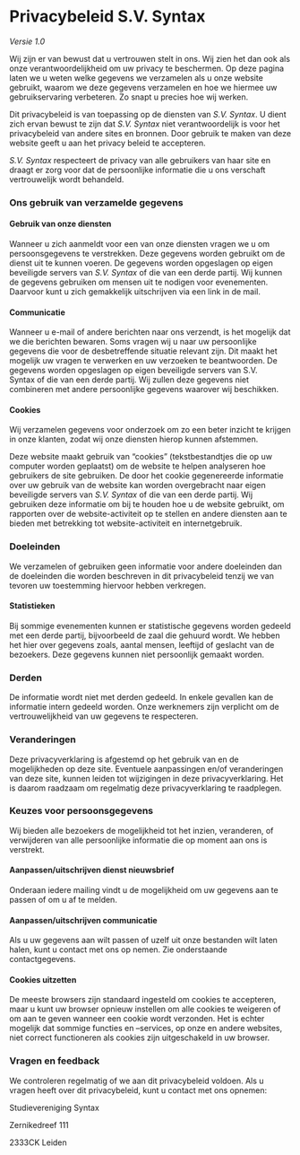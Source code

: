 # Privacybeleid S.V. Syntax

 _Versie 1.0_

Wij zijn er van bewust dat u vertrouwen stelt in ons. Wij zien het dan ook als onze verantwoordelijkheid om uw privacy te beschermen. Op deze pagina laten we u weten welke gegevens we verzamelen als u onze website gebruikt, waarom we deze gegevens verzamelen en hoe we hiermee uw gebruikservaring verbeteren. Zo snapt u precies hoe wij werken.

Dit privacybeleid is van toepassing op de diensten van _S.V. Syntax_. U dient zich ervan bewust te zijn dat _S.V. Syntax_ niet verantwoordelijk is voor het privacybeleid van andere sites en bronnen. Door gebruik te maken van deze website geeft u aan het privacy beleid te accepteren.

_S.V. Syntax_ respecteert de privacy van alle gebruikers van haar site en draagt er zorg voor dat de persoonlijke informatie die u ons verschaft vertrouwelijk wordt behandeld.

### Ons gebruik van verzamelde gegevens

#### Gebruik van onze diensten

Wanneer u zich aanmeldt voor een van onze diensten vragen we u om persoonsgegevens te verstrekken. Deze gegevens worden gebruikt om de dienst uit te kunnen voeren. De gegevens worden opgeslagen op eigen beveiligde servers van _S.V. Syntax_ of die van een derde partij. Wij kunnen de gegevens gebruiken om mensen uit te nodigen voor evenementen. Daarvoor kunt u zich gemakkelijk uitschrijven via een link in de mail.

#### Communicatie

Wanneer u e-mail of andere berichten naar ons verzendt, is het mogelijk dat we die berichten bewaren. Soms vragen wij u naar uw persoonlijke gegevens die voor de desbetreffende situatie relevant zijn. Dit maakt het mogelijk uw vragen te verwerken en uw verzoeken te beantwoorden. De gegevens worden opgeslagen op eigen beveiligde servers van S.V. Syntax of die van een derde partij. Wij zullen deze gegevens niet combineren met andere persoonlijke gegevens waarover wij beschikken.

#### Cookies

Wij verzamelen gegevens voor onderzoek om zo een beter inzicht te krijgen in onze klanten, zodat wij onze diensten hierop kunnen afstemmen.

Deze website maakt gebruik van “cookies” (tekstbestandtjes die op uw computer worden geplaatst) om de website te helpen analyseren hoe gebruikers de site gebruiken. De door het cookie gegenereerde informatie over uw gebruik van de website kan worden overgebracht naar eigen beveiligde servers van _S.V. Syntax_ of die van een derde partij. Wij gebruiken deze informatie om bij te houden hoe u de website gebruikt, om rapporten over de website-activiteit op te stellen en andere diensten aan te bieden met betrekking tot website-activiteit en internetgebruik.

### Doeleinden

We verzamelen of gebruiken geen informatie voor andere doeleinden dan de doeleinden die worden beschreven in dit privacybeleid tenzij we van tevoren uw toestemming hiervoor hebben verkregen.

#### Statistieken

Bij sommige evenementen kunnen er statistische gegevens worden gedeeld met een derde partij, bijvoorbeeld de zaal die gehuurd wordt. We hebben het hier over gegevens zoals, aantal mensen, leeftijd of geslacht van de bezoekers. Deze gegevens kunnen niet persoonlijk gemaakt worden.

### Derden

De informatie wordt niet met derden gedeeld. In enkele gevallen kan de informatie intern gedeeld worden. Onze werknemers zijn verplicht om de vertrouwelijkheid van uw gegevens te respecteren.

### Veranderingen

Deze privacyverklaring is afgestemd op het gebruik van en de mogelijkheden op deze site. Eventuele aanpassingen en/of veranderingen van deze site, kunnen leiden tot wijzigingen in deze privacyverklaring. Het is daarom raadzaam om regelmatig deze privacyverklaring te raadplegen.

### Keuzes voor persoonsgegevens

Wij bieden alle bezoekers de mogelijkheid tot het inzien, veranderen, of verwijderen van alle persoonlijke informatie die op moment aan ons is verstrekt.

#### Aanpassen/uitschrijven dienst nieuwsbrief

Onderaan iedere mailing vindt u de mogelijkheid om uw gegevens aan te passen of om u af te melden.

#### Aanpassen/uitschrijven communicatie

Als u uw gegevens aan wilt passen of uzelf uit onze bestanden wilt laten halen, kunt u contact met ons op nemen. Zie onderstaande contactgegevens.

#### Cookies uitzetten

De meeste browsers zijn standaard ingesteld om cookies te accepteren, maar u kunt uw browser opnieuw instellen om alle cookies te weigeren of om aan te geven wanneer een cookie wordt verzonden. Het is echter mogelijk dat sommige functies en –services, op onze en andere websites, niet correct functioneren als cookies zijn uitgeschakeld in uw browser.

### Vragen en feedback

We controleren regelmatig of we aan dit privacybeleid voldoen. Als u vragen heeft over dit privacybeleid, kunt u contact met ons opnemen:

 Studievereniging Syntax

 Zernikedreef 111

 2333CK Leiden